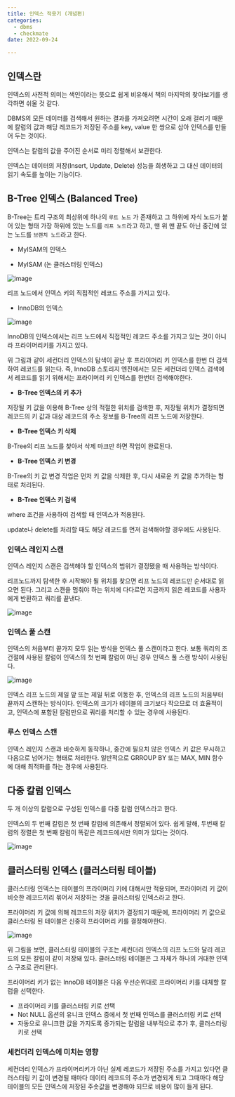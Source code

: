 ```yaml
---
title: 인덱스 적용기 (개념편)
categories:
  - dbms
  - checkmate
date: 2022-09-24

---
```


## 인덱스란

인덱스의 사전적 의미는 색인이라는 뜻으로 쉽게 비유해서 책의 마지막의 찾아보기를 생각하면 쉬울 것 같다.

DBMS의 모든 데이터를 검색해서 원하는 결과를 가져오려면 시간이 오래 걸리기 때문에 칼럼의 값과 해당 레코드가 저장된 주소를 key, value 한 쌍으로 삼아 인덱스를 만들어 두는 것이다.

인덱스는 칼럼의 값을 주어진 순서로 미리 정렬해서 보관한다.

인덱스는 데이터의 저장(Insert, Update, Delete) 성능을 희생하고 그 대신 데이터의 읽기 속도를 높이는 기능이다.



## B-Tree 인덱스 (Balanced Tree)

B-Tree는 트리 구조의 최상위에 하나의 `루트 노드` 가 존재하고 그 하위에 자식 노드가 붙어 있는 형태
가장 하위에 있는 노드를 `리프 노드`라고 하고, 맨 위 맨 끝도 아닌 중간에 있는 노드를 `브랜치 노드`라고 한다.



- MyISAM의 인덱스 

- MyISAM (논 클러스터링 인덱스)

![image](https://user-images.githubusercontent.com/67885363/198918045-a97ed716-984e-4fa3-8574-0253d8a18855.png)

리프 노드에서 인덱스 키의 직접적인 레코드 주소를 가지고 있다. 



- InnoDB의 인덱스

![image](https://user-images.githubusercontent.com/67885363/198918808-48016429-d78c-46d9-a019-e1efab6b5755.png)

InnoDB의 인덱스에서는 리프 노드에서 직접적인 레코드 주소를 가지고 있는 것이 아니라 프라이머리키를 가지고 있다.

위 그림과 같이 세컨더리 인덱스의 탐색이 끝난 후 프라이머리 키 인덱스를 한번 더 검색하여 레코드를 읽는다. 
즉, InnoDB 스토리지 엔진에서는 모든 세컨더리 인덱스 검색에서 레코드를 읽기 위해서는 프라이머리 키 인덱스를 한번더 검색해야한다.



- **B-Tree 인덱스의 키 추가**

저장될 키 값을 이용해 B-Tree 상의 적절한 위치를 검색한 후, 저장될 위치가 결정되면 레코드의 키 값과 대상 레코드의 주소 정보를 B-Tree의 리프 노드에 저장한다.

- **B-Tree 인덱스 키 삭제**

B-Tree의 리프 노드를 찾아서 삭제 마크만 하면 작업이 완료된다.

- **B-Tree 인덱스 키 변경**

B-Tree의 키 값 변경 작업은 먼저 키 값을 삭제한 후, 다시 새로운 키 값을 추가하는 형태로 처리된다.

- **B-Tree 인덱스 키 검색**

where 조건을 사용하여 검색할 때 인덱스가 적용된다. 

update나 delete를 처리할 때도 해당 레코드를 먼저 검색해야할 경우에도 사용된다.





### 인덱스 레인지 스캔

인덱스 레인지 스캔은 검색해야 할 인덱스의 범위가 결정됐을 때 사용하는 방식이다.

리프노드까지 탐색한 후 시작해야 될 위치를 찾으면 리프 노드의 레코드만 순서대로 읽으면 된다.
그리고 스캔을 멈춰야 하는 위치에 다다르면 지금까지 읽은 레코드를 사용자에게 반환하고 쿼리를 끝낸다.

![image](https://user-images.githubusercontent.com/67885363/198920782-fa4ccfc8-ba1a-4d56-9275-5b343a2b09a0.png)



### 인덱스 풀 스캔

인덱스의 처음부터 끝가지 모두 읽는 방식을 인덱스 풀 스캔이라고 한다.
보통 쿼리의 조건절에 사용된 칼럼이 인덱스의 첫 번째 칼럼이 아닌 경우 인덱스 풀 스캔 방식이 사용된다.

![image](https://user-images.githubusercontent.com/67885363/198922055-313e91c0-e731-4976-9581-a8c4205feb5c.png)

인덱스 리프 노드의 제일 앞 또는 제일 뒤로 이동한 후, 인덱스의 리프 노드의 처음부터 끝까지 스캔하는 방식이다.
인덱스의 크기가 테이블의 크기보다 작으므로 더 효율적이고, 인덱스에 포함된 칼럼만으로 쿼리를 처리할 수 있는 경우에 사용된다.



### 루스 인덱스 스캔

인덱스 레인지 스캔과 비슷하게 동작하나, 중간에 필요치 않은 인덱스 키 값은 무시하고 다음으로 넘어가는 형태로 처리한다. 
일반적으로 GRROUP BY 또는 MAX, MIN 함수에 대해 최적화를 하는 경우에 사용된다.



## 다중 칼럼 인덱스

두 개 이상의 칼럼으로 구성된 인덱스를 다중 칼럼 인덱스라고 한다.

인덱스의 두 번째 칼럼은 첫 번째 칼럼에 의존해서 정렬되어 있다.
쉽게 말해, 두번째 칼럼의 정렬은 첫 번째 칼럼이 똑같은 레코드에서만 의미가 있다는 것이다.

![image](https://user-images.githubusercontent.com/67885363/198923059-f6d4bc74-5a24-4b6e-86d6-a91e0379e964.png)



## 클러스터링 인덱스 (클러스터링 테이블)

클러스터링 인덱스는 테이블의 프라이머리 키에 대해서만 적용되며, 프라이머리 키 값이 비슷한 레코드끼리 묶어서 저장하는 것을 클러스터링 인덱스라고 한다.

프라이머리 키 값에 의해 레코드의 저장 위치가 결정되기 때문에, 프라이머리 키 값으로 클러스터링 된 테이블은 신중히 프라이머리 키를 결정해야한다.

![image](https://user-images.githubusercontent.com/67885363/198923709-08b4957f-cfa8-4d97-aa08-00034b9ffd27.png)

위 그림을 보면, 클러스터링 테이블의 구조는 세컨더리 인덱스의 리프 노드와 달리 레코드의 모든 칼럼이 같이 저장돼 있다. 
클러스터링 테이블은 그 자체가 하나의 거대한 인덱스 구조로 관리된다.



프라이머리 키가 없는 InnoDB 테이블은 다음 우선순위대로 프라이머리 키를 대체할 칼럼을 선택한다.

- 프라이머리 키를 클러스터링 키로 선택
- Not NULL 옵션의 유니크 인덱스 중에서 첫 번째 인덱스를 클러스터링 키로 선택
- 자동으로 유니크한 값을 가지도록 증가되는 칼럼을 내부적으로 추가 후, 클러스터링 키로 선택



### 세컨더리 인덱스에 미치는 영향

세컨더리 인덱스가 프라이머리키가 아닌 실제 레코드가 저장된 주소를 가지고 있다면 클러스터링 키 값이 변경될 때마다 데이터 레코드의 주소가 변경되게 되고 그때마다 해당 테이블의 모든 인덱스에 저장된 주솟값을 변경해야 되므로 비용이 많이 들게 된다.

